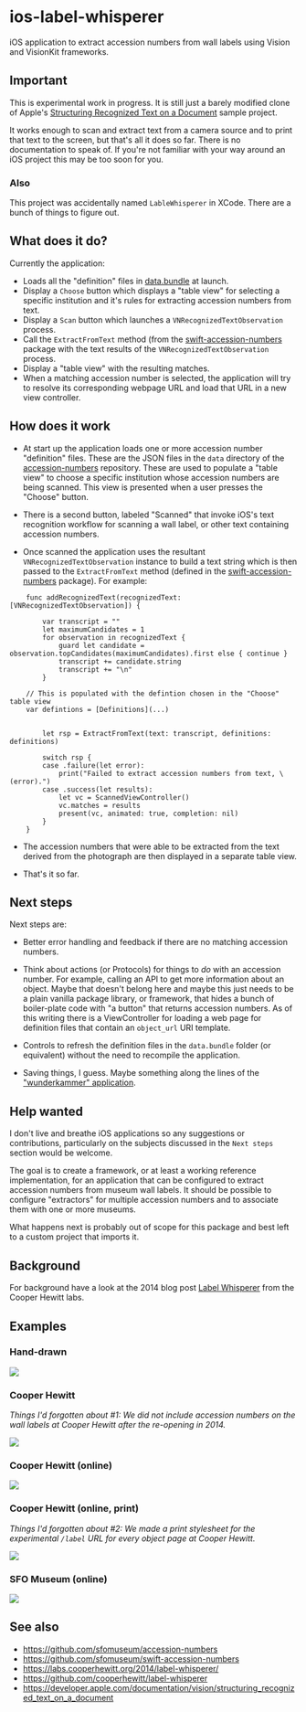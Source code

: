 # ios-label-whisperer

iOS application to extract accession numbers from wall labels using Vision and VisionKit frameworks.

## Important

This is experimental work in progress. It is still just a barely modified clone of Apple's [Structuring Recognized Text on a Document](https://developer.apple.com/documentation/vision/structuring_recognized_text_on_a_document) sample project.

It works enough to scan and extract text from a camera source and to print that text to the screen, but that's all it does so far. There is no documentation to speak of. If you're not familiar with your way around an iOS project this may be too soon for you.

### Also

This project was accidentally named `LableWhisperer` in XCode. There are a bunch of things to figure out.

## What does it do?

Currently the application:

* Loads all the "definition" files in [data.bundle](data.bundle) at launch.
* Display a `Choose` button which displays a "table view" for selecting a specific institution and it's rules for extracting accession numbers from text.
* Display a `Scan` button which launches a `VNRecognizedTextObservation` process.
* Call the `ExtractFromText` method (from the [swift-accession-numbers](https://github.com/sfomuseum/accession-numbers) package with the text results of the `VNRecognizedTextObservation` process.
* Display a "table view" with the resulting matches.
* When a matching accession number is selected, the application will try to resolve its corresponding webpage URL and load that URL in a new view controller.

## How does it work

* At start up the application loads one or more accession number "definition" files. These are the JSON files in the `data` directory of the [accession-numbers](https://github.com/sfomuseum/accession-numbers) repository. These are used to populate a "table view" to choose a specific institution whose accession numbers are being scanned. This view is presented when a user presses the "Choose" button.

* There is a second button, labeled "Scanned" that invoke iOS's text recognition workflow for scanning a wall label, or other text containing accession numbers.

* Once scanned the application uses the resultant `VNRecognizedTextObservation` instance to build a text string which is then passed to the `ExtractFromText` method (defined in the [swift-accession-numbers](https://github.com/sfomuseum/swift-accession-numbers) package). For example: 

```
    func addRecognizedText(recognizedText: [VNRecognizedTextObservation]) {

        var transcript = ""
        let maximumCandidates = 1
        for observation in recognizedText {
            guard let candidate = observation.topCandidates(maximumCandidates).first else { continue }
            transcript += candidate.string
            transcript += "\n"
        }

	// This is populated with the defintion chosen in the "Choose" table view
	var defintions = [Definitions](...)

	
        let rsp = ExtractFromText(text: transcript, definitions: definitions)

        switch rsp {
        case .failure(let error):
            print("Failed to extract accession numbers from text, \(error).")
        case .success(let results):
            let vc = ScannedViewController()
            vc.matches = results
            present(vc, animated: true, completion: nil)
        }
    }
```

* The accession numbers that were able to be extracted from the text derived from the photograph are then displayed in a separate table view.

* That's it so far.

## Next steps

Next steps are:

* Better error handling and feedback if there are no matching accession numbers.

* Think about actions (or Protocols) for things to _do_ with an accession number. For example, calling an API to get more information about an object. Maybe that doesn't belong here and maybe this just needs to be a plain vanilla package library, or framework, that hides a bunch of boiler-plate code with "a button" that returns accession numbers. As of this writing there is a ViewController for loading a web page for definition files that contain an `object_url` URI template.

* Controls to refresh the definition files in the `data.bundle` folder (or equivalent) without the need to recompile the application.

* Saving things, I guess. Maybe something along the lines of the ["wunderkammer" application](https://www.aaronland.info/weblog/2020/07/07/action/#wunderkammer).

## Help wanted

I don't live and breathe iOS applications so any suggestions or contributions, particularly on the subjects discussed in the `Next steps` section would be welcome.

The goal is to create a framework, or at least a working reference implementation, for an application that can be configured to extract accession numbers from museum wall labels. It should be possible to configure "extractors" for multiple accession numbers and to associate them with one or more museums.

What happens next is probably out of scope for this package and best left to a custom project that imports it.

## Background

For background have a look at the 2014 blog post [Label Whisperer](https://labs.cooperhewitt.org/2014/label-whisperer/) from the Cooper Hewitt labs.

## Examples

### Hand-drawn

![](docs/images/label-whisperer-001.jpg)

### Cooper Hewitt

_Things I'd forgotten about #1: We did not include accession numbers on the wall labels at Cooper Hewitt after the re-opening in 2014._

![](docs/images/label-whisperer-002.jpg)

### Cooper Hewitt (online)

![](docs/images/label-whisperer-003.jpg)

### Cooper Hewitt (online, print)

_Things I'd forgotten about #2: We made a print stylesheet for the experimental `/label` URL for every object page at Cooper Hewitt._

![](docs/images/label-whisperer-004.jpg)

### SFO Museum (online)

![](docs/images/label-whisperer-005.jpg)

## See also

* https://github.com/sfomuseum/accession-numbers
* https://github.com/sfomuseum/swift-accession-numbers
* https://labs.cooperhewitt.org/2014/label-whisperer/
* https://github.com/cooperhewitt/label-whisperer
* https://developer.apple.com/documentation/vision/structuring_recognized_text_on_a_document
